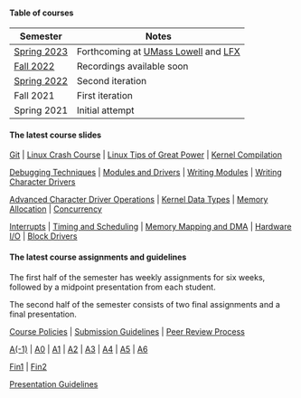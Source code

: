 #### Table of courses

|Semester|Notes|
|---|---|
|[Spring 2023](course_spring2023.html)|Forthcoming at [UMass Lowell](https://uml.edu) and [LFX](https://mentorship.lfx.linuxfoundation.org/)|
|[Fall 2022](course_fall2022.html)|Recordings available soon|
|[Spring 2022](course_spring2022.html)|Second iteration|
|Fall 2021|First iteration|
|Spring 2021|Initial attempt|

#### The latest course slides
[Git](git.html) | [Linux Crash Course](linux_crash_course.html) | [Linux Tips of Great Power](linux_tips_of_great_power.html) | [Kernel Compilation](kernel_compilation.html)

[Debugging Techniques](debugging_techniques.html) | [Modules and Drivers](modules_drivers.html) | [Writing Modules](writing_modules.html) | [Writing Character Drivers](writing_character_drivers.html)

[Advanced Character Driver Operations](advanced_char_driver_ops.html) | [Kernel Data Types](kernel_data_types.html) | [Memory Allocation](memory_allocation.html) | [Concurrency](concurrency.html)

[Interrupts](interrupts.html) | [Timing and Scheduling](timing_scheduling.html) | [Memory Mapping and DMA](mm_dma.html) | [Hardware I/O](hardware_io.html) | [Block Drivers](block_drivers.html)

#### The latest course assignments and guidelines

The first half of the semester has weekly assignments for six weeks, followed by a midpoint presentation from each student.

The second half of the semester consists of two final assignments and a final presentation.

[Course Policies](course_policies.html) | [Submission Guidelines](submission_guidelines.html) | [Peer Review Process](peer_review.html)

[A(-1)](course_application.html) | [A0](A0.html) | [A1](A1.html) | [A2](A2.html) | [A3](A3.html) | [A4](A4.html) | [A5](A5.html) | [A6](A6.html)

[Fin1](fin1.html) | [Fin2](fin2.html)

[Presentation Guidelines](presentation_guidelines.html)
